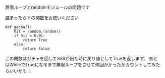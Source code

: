 無限ループとrandomモジュールの問題です

詰まったら下の関数をお使いください

```
def gacha():
    hit = random.random()
    if hit < 0.01:
        return True
    else:
        return False
```

この関数はガチャを回してSSRが出た時に戻り値としてTrueを返します。
あとはWhileでTrueになるまで無限ループをさせて何回かかったかカウントしてみたらいいかも！